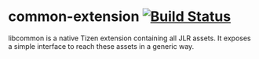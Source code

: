 # common-extension [![Build Status](https://travis-ci.org/clambers/common-extension.svg)](https://travis-ci.org/clambers/common-extension)

libcommon is a native Tizen extension containing all JLR assets. It exposes a
simple interface to reach these assets in a generic way.

